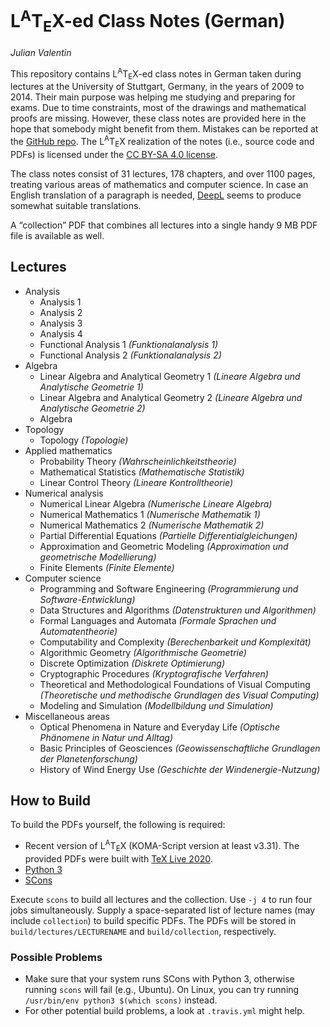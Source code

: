 # L<sup>A</sup>T<sub>E</sub>X-ed Class Notes (German)

[comment]: <> "LTeX: language=en-US"

*Julian Valentin*

This repository contains L<sup>A</sup>T<sub>E</sub>X-ed class notes in German taken during lectures at the University of Stuttgart, Germany, in the years of 2009 to 2014. Their main purpose was helping me studying and preparing for exams. Due to time constraints, most of the drawings and mathematical proofs are missing. However, these class notes are provided here in the hope that somebody might benefit from them. Mistakes can be reported at the [GitHub repo](https://github.com/valentjn/class-notes). The L<sup>A</sup>T<sub>E</sub>X realization of the notes (i.e., source code and PDFs) is licensed under the [CC BY-SA 4.0 license](https://creativecommons.org/licenses/by-sa/4.0/).

The class notes consist of 31 lectures, 178 chapters, and over 1100 pages, treating various areas of mathematics and computer science. In case an English translation of a paragraph is needed, [DeepL](https://www.deepl.com/translator) seems to produce somewhat suitable translations.

A “collection” PDF that combines all lectures into a single handy 9 MB PDF file is available as well.

## Lectures

- Analysis
  - Analysis 1
  - Analysis 2
  - Analysis 3
  - Analysis 4
  - Functional Analysis 1 *(Funktionalanalysis 1)*
  - Functional Analysis 2 *(Funktionalanalysis 2)*
- Algebra
  - Linear Algebra and Analytical Geometry 1 *(Lineare Algebra und Analytische Geometrie 1)*
  - Linear Algebra and Analytical Geometry 2 *(Lineare Algebra und Analytische Geometrie 2)*
  - Algebra
- Topology
  - Topology *(Topologie)*
- Applied mathematics
  - Probability Theory *(Wahrscheinlichkeitstheorie)*
  - Mathematical Statistics *(Mathematische Statistik)*
  - Linear Control Theory *(Lineare Kontrolltheorie)*
- Numerical analysis
  - Numerical Linear Algebra *(Numerische Lineare Algebra)*
  - Numerical Mathematics 1 *(Numerische Mathematik 1)*
  - Numerical Mathematics 2 *(Numerische Mathematik 2)*
  - Partial Differential Equations *(Partielle Differentialgleichungen)*
  - Approximation and Geometric Modeling *(Approximation und geometrische Modellierung)*
  - Finite Elements *(Finite Elemente)*
- Computer science
  - Programming and Software Engineering *(Programmierung und Software-Entwicklung)*
  - Data Structures and Algorithms *(Datenstrukturen und Algorithmen)*
  - Formal Languages and Automata *(Formale Sprachen und Automatentheorie)*
  - Computability and Complexity *(Berechenbarkeit und Komplexität)*
  - Algorithmic Geometry *(Algorithmische Geometrie)*
  - Discrete Optimization *(Diskrete Optimierung)*
  - Cryptographic Procedures *(Kryptografische Verfahren)*
  - Theoretical and Methodological Foundations of Visual Computing *(Theoretische und methodische Grundlagen des Visual Computing)*
  - Modeling and Simulation *(Modellbildung und Simulation)*
- Miscellaneous areas
  - Optical Phenomena in Nature and Everyday Life *(Optische Phänomene in Natur und Alltag)*
  - Basic Principles of Geosciences *(Geowissenschaftliche Grundlagen der Planetenforschung)*
  - History of Wind Energy Use *(Geschichte der Windenergie-Nutzung)*

## How to Build

To build the PDFs yourself, the following is required:

- Recent version of L<sup>A</sup>T<sub>E</sub>X (KOMA-Script version at least v3.31). The provided PDFs were built with [TeX Live 2020](https://www.tug.org/texlive/).
- [Python 3](https://www.python.org/)
- [SCons](https://scons.org/)

Execute `scons` to build all lectures and the collection. Use `-j 4` to run four jobs simultaneously. Supply a space-separated list of lecture names (may include `collection`) to build specific PDFs. The PDFs will be stored in `build/lectures/LECTURENAME` and `build/collection`, respectively.

### Possible Problems

- Make sure that your system runs SCons with Python 3, otherwise running `scons` will fail (e.g., Ubuntu). On Linux, you can try running `/usr/bin/env python3 $(which scons)` instead.
- For other potential build problems, a look at `.travis.yml` might help.
